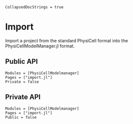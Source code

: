 ```@meta
CollapsedDocStrings = true
```

# Import

Import a project from the standard PhysiCell format into the PhysiCellModelManager.jl format.

## Public API
```@autodocs
Modules = [PhysiCellModelmanager]
Pages = ["import.jl"]
Private = false
```

## Private API
```@autodocs
Modules = [PhysiCellModelmanager]
Pages = ["import.jl"]
Public = false
```